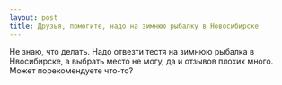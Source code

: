 ```yaml
---
layout: post 
title: Друзья, помогите, надо на зимнюю рыбалку в Новосибирске 
--- 
```

Не знаю, что делать. Надо отвезти тестя на зимнюю рыбалка в Нвосибирске, а выбрать место не могу, да и отзывов плохих много. Может порекомендуете что-то?
